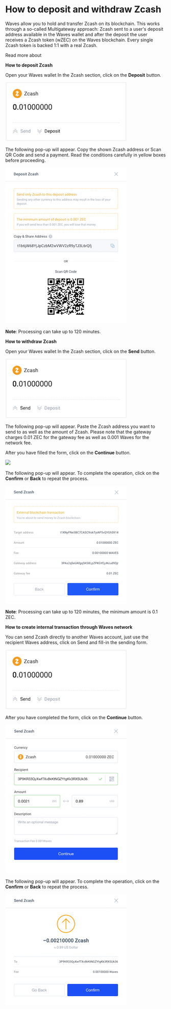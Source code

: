 # How to deposit and withdraw Zcash

Waves allow you to hold and transfer Zcash on its blockchain. This works through a so-called Multigateway approach: Zcash sent to a user's deposit address available in the Waves wallet and after the deposit the user receives a Zcash token (wZEC) on the Waves blockchain. Every single Zcash token is backed 1:1 with a real Zcash.

Read more about

**How to deposit Zcash**

Open your Waves wallet
In the Zcash section, click on the **Deposit** button.

![](/_assets/zcash_transfers_01.png)

The following pop-up will appear.
Copy the shown Zcash address or Scan QR Code and send a payment.
Read the conditions carefully in yellow boxes before proceeding.

![](/_assets/zcash_transfers_02.png)

**Note**: Processing can take up to 120 minutes.

**How to withdraw Zcash**

Open your Waves wallet
In the Zcash section, click on the **Send** button.

![](/_assets/zcash_transfers_03.png)

The following pop-up will appear.
Paste the Zcash address you want to send to as well as the amount of Zcash.
Please note that the gateway charges 0.01 ZEC for the gateway fee as well as 0.001 Waves for the network fee.

After you have filled the form, click on the **Continue** button.

![](/_assets/zash_transfers_04.png)

The following pop-up will appear.
To complete the operation, click on the **Confirm** or **Back** to repeat the process.

![](/_assets/zcash_transfers_05.png)

**Note**: Processing can take up to 120 minutes, the minimum amount is 0.1 ZEC.

**How to create internal transaction through Waves network**

You can send Zcash directly to another Waves account, just use the recipient Waves address, click on Send and fill-in the sending form.

![](/_assets/zcash_transfers_06.png)

After you have completed the form, click on the **Continue** button.

![](/_assets/zcash_transfers_07.png)

The following pop-up will appear.
To complete the operation, click on the **Confirm** or **Back** to repeat the process.

![](/_assets/zcash_transfers_08.png)
